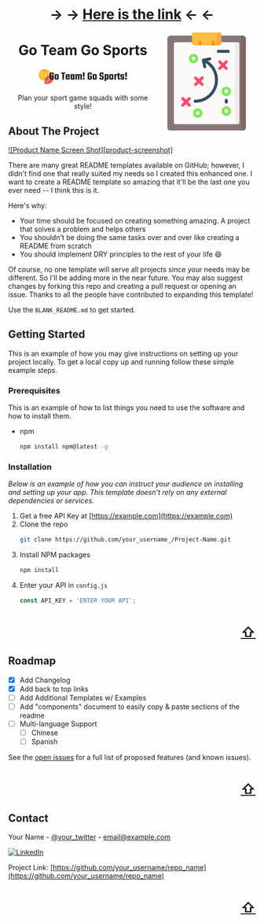 <a name="readme-top"></a>
<div id="header" align="center">
  
  # → → [Here is the link](https://go-team-go-sports.netlify.app/) ← ← 

</div>
<img src="/frontend/src/assets/tactic.png" width="200" align="right" />

<div id="header" align="center">
  
  # Go Team Go Sports
 
</div>
<div align="center">
  <a href="https://go-team-go-sports.netlify.app/">
    <img src="/frontend/src/assets/logo.png" alt="Logo" width="190" height="35">
  </a>
<br />
  <p align="center">
    Plan your sport game squads with some style!
  </p>
</div>




<!-- ABOUT THE PROJECT -->
## About The Project

[![Product Name Screen Shot][product-screenshot]](https://example.com)

There are many great README templates available on GitHub; however, I didn't find one that really suited my needs so I created this enhanced one. I want to create a README template so amazing that it'll be the last one you ever need -- I think this is it.

Here's why:
* Your time should be focused on creating something amazing. A project that solves a problem and helps others
* You shouldn't be doing the same tasks over and over like creating a README from scratch
* You should implement DRY principles to the rest of your life :smile:

Of course, no one template will serve all projects since your needs may be different. So I'll be adding more in the near future. You may also suggest changes by forking this repo and creating a pull request or opening an issue. Thanks to all the people have contributed to expanding this template!

Use the `BLANK_README.md` to get started.





<!-- GETTING STARTED -->
## Getting Started

This is an example of how you may give instructions on setting up your project locally.
To get a local copy up and running follow these simple example steps.

### Prerequisites

This is an example of how to list things you need to use the software and how to install them.
* npm
  ```sh
  npm install npm@latest -g
  ```

### Installation

_Below is an example of how you can instruct your audience on installing and setting up your app. This template doesn't rely on any external dependencies or services._

1. Get a free API Key at [https://example.com](https://example.com)
2. Clone the repo
   ```sh
   git clone https://github.com/your_username_/Project-Name.git
   ```
3. Install NPM packages
   ```sh
   npm install
   ```
4. Enter your API in `config.js`
   ```js
   const API_KEY = 'ENTER YOUR API';
   ```

<h1 align="right"><a href="#readme-top">⇧</a></h1>



<!-- ROADMAP -->
## Roadmap

- [x] Add Changelog
- [x] Add back to top links
- [ ] Add Additional Templates w/ Examples
- [ ] Add "components" document to easily copy & paste sections of the readme
- [ ] Multi-language Support
    - [ ] Chinese
    - [ ] Spanish

See the [open issues](https://github.com/othneildrew/Best-README-Template/issues) for a full list of proposed features (and known issues).

<h1 align="right"><a href="#readme-top">⇧</a></h1>



<!-- CONTACT -->
## Contact

Your Name - [@your_twitter](https://twitter.com/your_username) - email@example.com

[![LinkedIn][linkedin-shield]][linkedin-url]

Project Link: [https://github.com/your_username/repo_name](https://github.com/your_username/repo_name)

<h1 align="right"><a href="#readme-top">⇧</a></h1>


[linkedin-shield]: https://img.shields.io/badge/-LinkedIn-black.svg?style=for-the-badge&logo=linkedin&colorB=555
[linkedin-url]: https://linkedin.com/in/othneildrew



